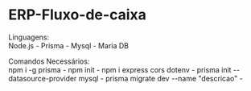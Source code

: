 # ERP-Fluxo-de-caixa

Linguagens:  
Node.js - Prisma - Mysql - Maria DB  

Comandos Necessários:  
npm i -g prisma -
npm init -
npm i express cors dotenv -
prisma init --datasource-provider mysql -
prisma migrate dev --name "descricao" -
